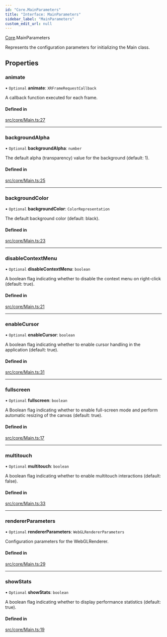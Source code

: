 ```yaml
---
id: "Core.MainParameters"
title: "Interface: MainParameters"
sidebar_label: "MainParameters"
custom_edit_url: null
---
```


[Core](../namespaces/Core.md).MainParameters

Represents the configuration parameters for initializing the Main class.

## Properties

### animate

• `Optional` **animate**: `XRFrameRequestCallback`

A callback function executed for each frame.

#### Defined in

[src/core/Main.ts:27](https://github.com/agargaro/three.ez/blob/ba52259/src/core/Main.ts#L27)

___

### backgroundAlpha

• `Optional` **backgroundAlpha**: `number`

The default alpha (transparency) value for the background (default: 1).

#### Defined in

[src/core/Main.ts:25](https://github.com/agargaro/three.ez/blob/ba52259/src/core/Main.ts#L25)

___

### backgroundColor

• `Optional` **backgroundColor**: `ColorRepresentation`

The default background color (default: black).

#### Defined in

[src/core/Main.ts:23](https://github.com/agargaro/three.ez/blob/ba52259/src/core/Main.ts#L23)

___

### disableContextMenu

• `Optional` **disableContextMenu**: `boolean`

A boolean flag indicating whether to disable the context menu on right-click (default: true).

#### Defined in

[src/core/Main.ts:21](https://github.com/agargaro/three.ez/blob/ba52259/src/core/Main.ts#L21)

___

### enableCursor

• `Optional` **enableCursor**: `boolean`

A boolean flag indicating whether to enable cursor handling in the application (default: true).

#### Defined in

[src/core/Main.ts:31](https://github.com/agargaro/three.ez/blob/ba52259/src/core/Main.ts#L31)

___

### fullscreen

• `Optional` **fullscreen**: `boolean`

A Boolean flag indicating whether to enable full-screen mode and perform automatic resizing of the canvas (default: true).

#### Defined in

[src/core/Main.ts:17](https://github.com/agargaro/three.ez/blob/ba52259/src/core/Main.ts#L17)

___

### multitouch

• `Optional` **multitouch**: `boolean`

A boolean flag indicating whether to enable multitouch interactions (default: false).

#### Defined in

[src/core/Main.ts:33](https://github.com/agargaro/three.ez/blob/ba52259/src/core/Main.ts#L33)

___

### rendererParameters

• `Optional` **rendererParameters**: `WebGLRendererParameters`

Configuration parameters for the WebGLRenderer.

#### Defined in

[src/core/Main.ts:29](https://github.com/agargaro/three.ez/blob/ba52259/src/core/Main.ts#L29)

___

### showStats

• `Optional` **showStats**: `boolean`

A boolean flag indicating whether to display performance statistics (default: true).

#### Defined in

[src/core/Main.ts:19](https://github.com/agargaro/three.ez/blob/ba52259/src/core/Main.ts#L19)
